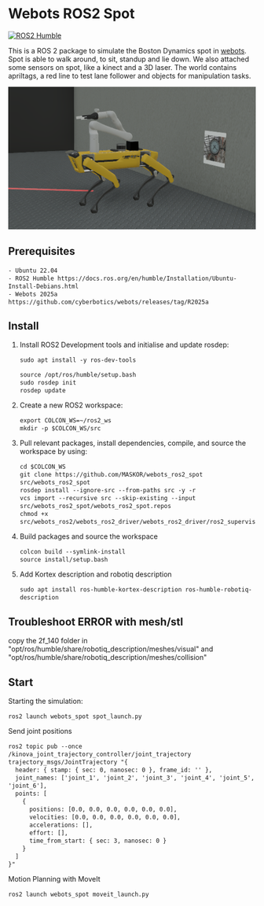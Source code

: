 # Webots ROS2 Spot

[![ROS2 Humble](https://github.com/MASKOR/webots_ros2_spot/actions/workflows/test_ros2_humble.yml/badge.svg?branch=main)](https://github.com/MASKOR/webots_ros2_spot/actions/workflows/test_ros2_humble.yml)

This is a ROS 2 package to simulate the Boston Dynamics spot in [webots](https://cyberbotics.com/). Spot is able to walk around, to sit, standup and lie down. We also attached some sensors on spot, like a kinect and a 3D laser.
The world contains apriltags, a red line to test lane follower and objects for manipulation tasks.

![Spot](spot.png)

## Prerequisites

    - Ubuntu 22.04
    - ROS2 Humble https://docs.ros.org/en/humble/Installation/Ubuntu-Install-Debians.html
    - Webots 2025a https://github.com/cyberbotics/webots/releases/tag/R2025a

## Install

1. Install ROS2 Development tools and initialise and update rosdep:
    ```
    sudo apt install -y ros-dev-tools
    ```
    ```
    source /opt/ros/humble/setup.bash
    sudo rosdep init
    rosdep update
    ```

2. Create a new ROS2 workspace:
    ```
    export COLCON_WS=~/ros2_ws
    mkdir -p $COLCON_WS/src
    ```

3. Pull relevant packages, install dependencies, compile, and source the workspace by using:
    ```
    cd $COLCON_WS
    git clone https://github.com/MASKOR/webots_ros2_spot src/webots_ros2_spot
    rosdep install --ignore-src --from-paths src -y -r
    vcs import --recursive src --skip-existing --input src/webots_ros2_spot/webots_ros2_spot.repos
    chmod +x src/webots_ros2/webots_ros2_driver/webots_ros2_driver/ros2_supervisor.py
    ```

4. Build packages and source the workspace
    ```
    colcon build --symlink-install
    source install/setup.bash
    ```

5. Add Kortex description and robotiq description 
    ```
    sudo apt install ros-humble-kortex-description ros-humble-robotiq-description
    ```

## Troubleshoot ERROR with mesh/stl

copy the 2f_140 folder in "opt/ros/humble/share/robotiq_description/meshes/visual" and "opt/ros/humble/share/robotiq_description/meshes/collision"

## Start
Starting the simulation:
```
ros2 launch webots_spot spot_launch.py
```

Send joint positions
```
ros2 topic pub --once /kinova_joint_trajectory_controller/joint_trajectory trajectory_msgs/JointTrajectory "{
  header: { stamp: { sec: 0, nanosec: 0 }, frame_id: '' },
  joint_names: ['joint_1', 'joint_2', 'joint_3', 'joint_4', 'joint_5', 'joint_6'],
  points: [
    {
      positions: [0.0, 0.0, 0.0, 0.0, 0.0, 0.0],
      velocities: [0.0, 0.0, 0.0, 0.0, 0.0, 0.0],
      accelerations: [],
      effort: [],
      time_from_start: { sec: 3, nanosec: 0 }
    }
  ]
}"
```

Motion Planning with MoveIt
```
ros2 launch webots_spot moveit_launch.py 
```
